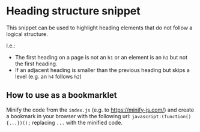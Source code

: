 # Heading structure snippet

This snippet can be used to highlight heading elements that do not follow a logical structure.

I.e.:
- The first heading on a page is not an `h1` or an element is an `h1` but not the first heading.
- If an adjacent heading is smaller than the previous heading but skips a level (e.g. an `h4` follows `h2`)

## How to use as a bookmarklet

Minify the code from the `index.js` (e.g. to https://minify-js.com/) and create a bookmark in your browser with the following url: `javascript:(function(){...})();` replacing `...` with the minified code.
